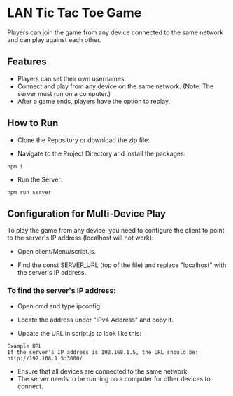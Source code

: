 # LAN Tic Tac Toe Game

Players can join the game from any device connected to the same network and can play against each other.

## Features
- Players can set their own usernames.
- Connect and play from any device on the same network. (Note: The server must run on a computer.)
- After a game ends, players have the option to replay.

## How to Run
- Clone the Repository or download the zip file:

- Navigate to the Project Directory and install the packages:
```
npm i
```

- Run the Server:

``` 
npm run server
```

## Configuration for Multi-Device Play
To play the game from any device, you need to configure the client to point to the server's IP address (localhost will not work):

- Open client/Menu/script.js.

- Find the const SERVER_URL (top of the file) and replace "localhost" with the server's IP address.

### To find the server's IP address:
- Open cmd and  type ipconfig:

- Locate the address under "IPv4 Address" and copy it.

- Update the URL in script.js to look like this:

```
Example URL
If the server's IP address is 192.168.1.5, the URL should be:
http://192.168.1.5:3000/
```

- Ensure that all devices are connected to the same network.
- The server needs to be running on a computer for other devices to connect.
